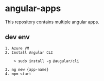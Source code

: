 # angular-apps

This repository contains multiple angular apps.

## dev env
    1. Azure VM
    2. Install Angular CLI
   
        > sudo install -g @augular/cli
    
    3. ng new {app-name}
    4. npm start


